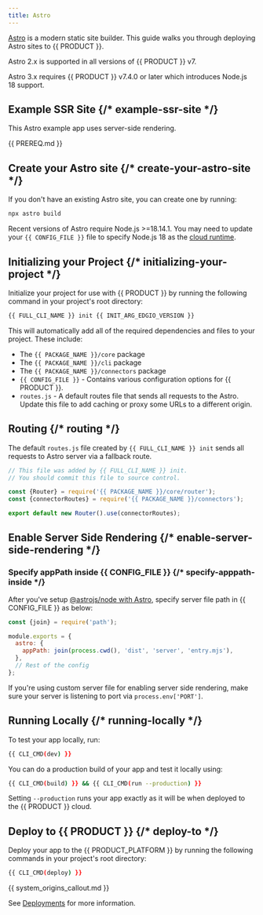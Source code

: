 ```yaml
---
title: Astro
---
```


[Astro](https://astro.build/) is a modern static site builder. This guide walks you through deploying Astro sites to {{ PRODUCT }}.

<Callout type="important">

  Astro 2.x is supported in all versions of {{ PRODUCT }} v7.

  Astro 3.x requires {{ PRODUCT }} v7.4.0 or later which introduces Node.js 18 support.

</Callout>

## Example SSR Site {/* example-ssr-site */}

This Astro example app uses server-side rendering.

<ExampleButtons
  title="Astro SSR"
  siteUrl="https://edgio-community-examples-v7-astro-live.edgio.link/"
  repoUrl="https://github.com/edgio-docs/edgio-v7-astro-example"
/>

{{ PREREQ.md }}

## Create your Astro site {/* create-your-astro-site */}

If you don't have an existing Astro site, you can create one by running:

```bash
npx astro build
```

<Callout type="important">

  Recent versions of Astro require Node.js >=18.14.1. You may need to update your `{{ CONFIG_FILE }}` file to specify Node.js 18 as the [cloud runtime](/guides/performance/cdn_as_code/edgio_config#cloudruntime).

</Callout>

## Initializing your Project {/* initializing-your-project */}

Initialize your project for use with {{ PRODUCT }} by running the following command in your project's root directory:

```bash
{{ FULL_CLI_NAME }} init {{ INIT_ARG_EDGIO_VERSION }}
```

This will automatically add all of the required dependencies and files to your project. These include:

- The `{{ PACKAGE_NAME }}/core` package
- The `{{ PACKAGE_NAME }}/cli` package
- The `{{ PACKAGE_NAME }}/connectors` package
- `{{ CONFIG_FILE }}` - Contains various configuration options for {{ PRODUCT }}.
- `routes.js` - A default routes file that sends all requests to the Astro. Update this file to add caching or proxy some URLs to a different origin.

## Routing {/* routing */}

The default `routes.js` file created by `{{ FULL_CLI_NAME }} init` sends all requests to Astro server via a fallback route.

```js
// This file was added by {{ FULL_CLI_NAME }} init.
// You should commit this file to source control.

const {Router} = require('{{ PACKAGE_NAME }}/core/router');
const {connectorRoutes} = require('{{ PACKAGE_NAME }}/connectors');

export default new Router().use(connectorRoutes);
```

## Enable Server Side Rendering {/* enable-server-side-rendering */}

### Specify appPath inside {{ CONFIG_FILE }} {/* specify-apppath-inside */}

After you've setup [@astrojs/node with Astro](https://docs.astro.build/en/guides/integrations-guide/node/), specify server file path in {{ CONFIG_FILE }} as below:

```js filename="{{ CONFIG_FILE }}" ins="1,4-6"
const {join} = require('path');

module.exports = {
  astro: {
    appPath: join(process.cwd(), 'dist', 'server', 'entry.mjs'),
  },
  // Rest of the config
};
```

If you're using custom server file for enabling server side rendering, make sure your server is listening to port via `process.env['PORT']`.

## Running Locally {/* running-locally */}

To test your app locally, run:

```bash
{{ CLI_CMD(dev) }}
```

You can do a production build of your app and test it locally using:

```bash
{{ CLI_CMD(build) }} && {{ CLI_CMD(run --production) }}
```

Setting `--production` runs your app exactly as it will be when deployed to the {{ PRODUCT }} cloud.

## Deploy to {{ PRODUCT }} {/* deploy-to */}

Deploy your app to the {{ PRODUCT_PLATFORM }} by running the following commands in your project's root directory:

```bash
{{ CLI_CMD(deploy) }}
```

{{ system_origins_callout.md }}

See [Deployments](/guides/basics/deployments) for more information.
